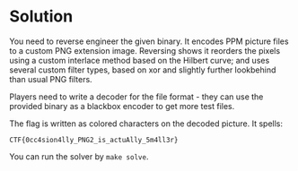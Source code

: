 # Solution

You need to reverse engineer the given binary. It encodes PPM
picture files to a custom PNG extension image.
Reversing shows it reorders the pixels using a custom interlace method
based on the Hilbert curve; and uses several custom filter types,
based on xor and slightly further lookbehind than usual PNG filters.

Players need to write a decoder for the file format - they can use
the provided binary as a blackbox encoder to get more test files.

The flag is written as colored characters on the decoded picture. It
spells:
```
CTF{0cc4sion4lly_PNG2_is_actuAlly_5m4ll3r}
```

You can run the solver by `make solve`.
